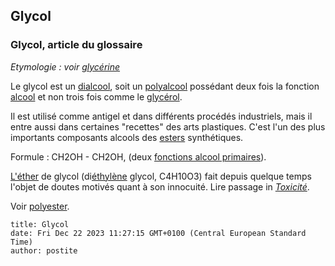 ## Glycol
### Glycol, article du glossaire
 _Etymologie : voir [glycérine](glycol.html#glycerine)_

Le glycol est un [dialcool](dialcool.html), soit un [polyalcool](polyalcoolpolyol.html) possédant deux fois la fonction [alcool](alcool.html) et non trois fois comme le [glycérol](glycerine.html).

Il est utilisé comme antigel et dans différents procédés industriels, mais il entre aussi dans certaines "recettes" des arts plastiques. C'est l'un des plus importants composants alcools des [esters](ester.html) synthétiques.

Formule : CH2OH - CH2OH, (deux [fonctions alcool primaires](alcool.html#fonctionsalcool)).

[L'éther](ether.html) de glycol (di[éthylène](ethylene.html) glycol, C4H10O3) fait depuis quelque temps l'objet de doutes motivés quant à son innocuité. Lire passage in [_Toxicité_](toxicite.html#letherdeglycol).

Voir [polyester](glycol.html#polyester).


```
title: Glycol
date: Fri Dec 22 2023 11:27:15 GMT+0100 (Central European Standard Time)
author: postite
```
